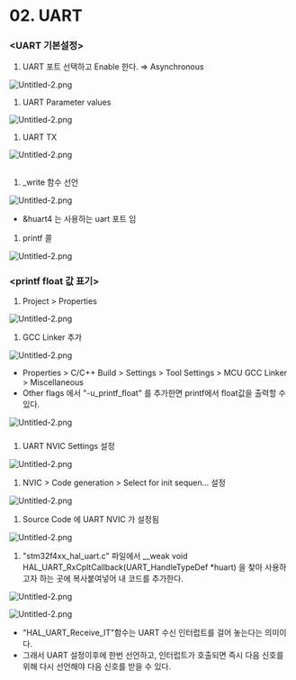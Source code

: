 # 02. UART

### <UART 기본설정>

1. UART 포트 선택하고 Enable 한다. ⇒ Asynchronous

![Untitled-2.png](02%20UART%20ff70d19d15034e2b83bfa568cc4ba5e2/Untitled-2.png)

1. UART Parameter values

![Untitled-2.png](02%20UART%20ff70d19d15034e2b83bfa568cc4ba5e2/Untitled-2%201.png)

1. UART TX

![Untitled-2.png](02%20UART%20ff70d19d15034e2b83bfa568cc4ba5e2/Untitled-2%202.png)

## <printf>

1. _write 함수 선언

![Untitled-2.png](02%20UART%20ff70d19d15034e2b83bfa568cc4ba5e2/Untitled-2%203.png)

- &huart4 는 사용하는 uart 포트 임

1. printf 콜

![Untitled-2.png](02%20UART%20ff70d19d15034e2b83bfa568cc4ba5e2/Untitled-2%204.png)

### <printf float 값 표기>

1. Project > Properties

![Untitled-2.png](02%20UART%20ff70d19d15034e2b83bfa568cc4ba5e2/Untitled-2%205.png)

1. GCC Linker 추가

![Untitled-2.png](02%20UART%20ff70d19d15034e2b83bfa568cc4ba5e2/Untitled-2%206.png)

- Properties > C/C++ Build > Settings > Tool Settings > MCU GCC Linker > Miscellaneous
- Other flags 에서 "-u_printf_float" 를 추가한면 printf에서 float값을 출력할 수 있다.

![Untitled-2.png](02%20UART%20ff70d19d15034e2b83bfa568cc4ba5e2/Untitled-2%207.png)

### <UART RX Interrupt>

1. UART NVIC Settings 설정

![Untitled-2.png](02%20UART%20ff70d19d15034e2b83bfa568cc4ba5e2/Untitled-2%208.png)

1. NVIC > Code generation > Select for init sequen... 설정

![Untitled-2.png](02%20UART%20ff70d19d15034e2b83bfa568cc4ba5e2/Untitled-2%209.png)

1. Source Code 에 UART NVIC 가 설정됨

![Untitled-2.png](02%20UART%20ff70d19d15034e2b83bfa568cc4ba5e2/Untitled-2%2010.png)

1. "stm32f4xx_hal_uart.c" 파일에서 __weak void HAL_UART_RxCpltCallback(UART_HandleTypeDef *huart) 을 찾아 사용하고자 하는 곳에 복사붙여넣어 내 코드를 추가한다.

![Untitled-2.png](02%20UART%20ff70d19d15034e2b83bfa568cc4ba5e2/Untitled-2%2011.png)

![Untitled-2.png](02%20UART%20ff70d19d15034e2b83bfa568cc4ba5e2/Untitled-2%2012.png)

- "HAL_UART_Receive_IT"함수는 UART 수신 인터럽트를 걸어 놓는다는 의미이다.
- 그래서 UART 설정이후에 한번 선언하고, 인터럽트가 호출되면 즉시 다음 신호를 위해 다시 선언해야 다음 신호를 받을 수 있다.
